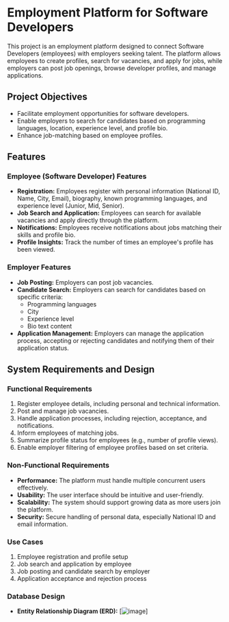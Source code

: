 # Employment Platform for Software Developers

This project is an employment platform designed to connect Software Developers (employees) with employers seeking talent. The platform allows employees to create profiles, search for vacancies, and apply for jobs, while employers can post job openings, browse developer profiles, and manage applications.

## Project Objectives

- Facilitate employment opportunities for software developers.
- Enable employers to search for candidates based on programming languages, location, experience level, and profile bio.
- Enhance job-matching based on employee profiles.

## Features

### Employee (Software Developer) Features
- **Registration:** Employees register with personal information (National ID, Name, City, Email), biography, known programming languages, and experience level (Junior, Mid, Senior).
- **Job Search and Application:** Employees can search for available vacancies and apply directly through the platform.
- **Notifications:** Employees receive notifications about jobs matching their skills and profile bio.
- **Profile Insights:** Track the number of times an employee's profile has been viewed.

### Employer Features
- **Job Posting:** Employers can post job vacancies.
- **Candidate Search:** Employers can search for candidates based on specific criteria:
  - Programming languages
  - City
  - Experience level
  - Bio text content
- **Application Management:** Employers can manage the application process, accepting or rejecting candidates and notifying them of their application status.

## System Requirements and Design

### Functional Requirements
1. Register employee details, including personal and technical information.
2. Post and manage job vacancies.
3. Handle application processes, including rejection, acceptance, and notifications.
4. Inform employees of matching jobs.
5. Summarize profile status for employees (e.g., number of profile views).
6. Enable employer filtering of employee profiles based on set criteria.

### Non-Functional Requirements
- **Performance:** The platform must handle multiple concurrent users effectively.
- **Usability:** The user interface should be intuitive and user-friendly.
- **Scalability:** The system should support growing data as more users join the platform.
- **Security:** Secure handling of personal data, especially National ID and email information.

### Use Cases
1. Employee registration and profile setup
2. Job search and application by employee
3. Job posting and candidate search by employer
4. Application acceptance and rejection process


### Database Design
- **Entity Relationship Diagram (ERD):** [![image](https://github.com/user-attachments/assets/ada0ee08-d8ed-456f-acce-6c099faaf38d)]



